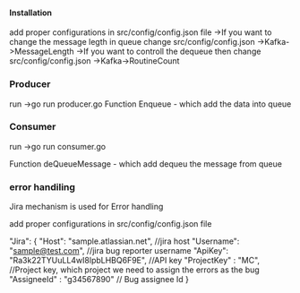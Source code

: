 #### Installation
add proper configurations in src/config/config.json file
->If you want to change the message legth in queue change src/config/config.json ->Kafka->MessageLength
->If you want to controll the dequeue then change src/config/config.json ->Kafka->RoutineCount


### Producer

run ->go run producer.go
Function Enqueue - which add the data into queue


### Consumer


run ->go run consumer.go

Function deQueueMessage - which add dequeu the message from queue

### error handiling
Jira mechanism is used for Error handling

add proper configurations in src/config/config.json file

  "Jira": {
                "Host": "sample.atlassian.net", //jira host
                "Username": "sample@test.com", //jira bug reporter username
                "ApiKey":  "Ra3k22TYUuLL4wI8lpbLHBQ6F9E", //API key 
                "ProjectKey" : "MC", //Project key, which project we need to assign the errors as the bug
                "AssigneeId" : "g34567890" // Bug assignee Id 
        }
 
        
        
        
        





	
